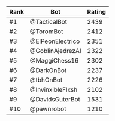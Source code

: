 Rank|Bot|Rating
---|---|---
#1|@TacticalBot|2439
#2|@ToromBot|2412
#3|@ElPeonElectrico|2351
#4|@GoblinAjedrezAI|2322
#5|@MaggiChess16|2302
#6|@DarkOnBot|2237
#7|@tbhOnBot|2226
#8|@InvinxibleFlxsh|2102
#9|@DavidsGuterBot|1531
#10|@pawnrobot|1210
